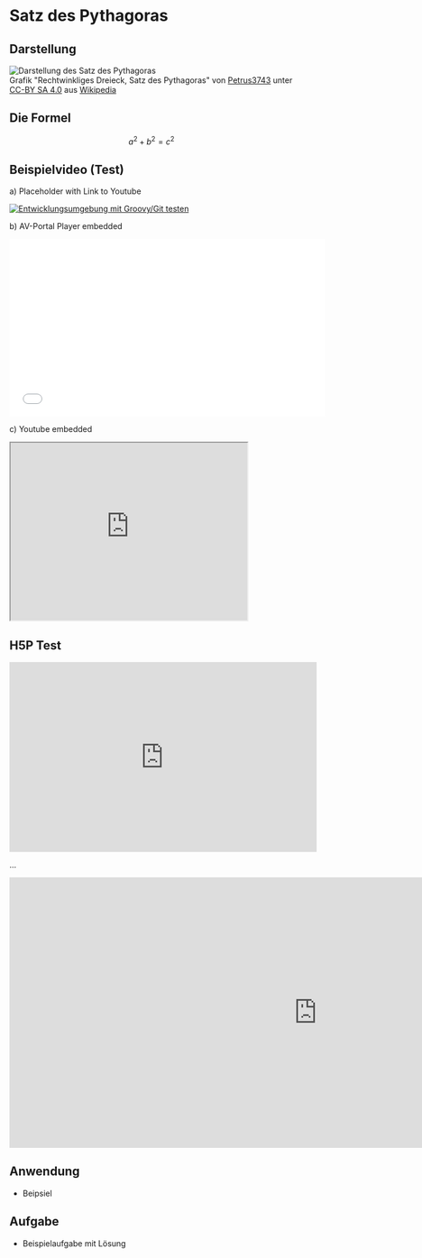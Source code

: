 # Satz des Pythagoras

## Darstellung

![Darstellung des Satz des Pythagoras](https://upload.wikimedia.org/wikipedia/commons/d/d1/01-Rechtwinkliges_Dreieck-Pythagoras.svg)  
Grafik "Rechtwinkliges Dreieck, Satz des Pythagoras" von [Petrus3743](https://commons.wikimedia.org/wiki/User:Petrus3743)  unter [CC-BY SA 4.0](https://creativecommons.org/licenses/by-sa/4.0/deed.de) aus [Wikipedia](https://commons.wikimedia.org/wiki/File:01-Rechtwinkliges_Dreieck-Pythagoras.svg)

## Die Formel

```math
a^2 + b^2 = c^2
```

## Beispielvideo (Test)

a) Placeholder with Link to Youtube

[![Entwicklungsumgebung mit Groovy/Git testen](https://img.youtube.com/vi/fbZOii_l7M4/maxresdefault.jpg)](https://youtu.be/fbZOii_l7M4)

b) AV-Portal Player embedded

<iframe width="560" height="315" scrolling="no" src="//av.tib.eu/player/40456" frameborder="0" allowfullscreen="allowfullscreen"></iframe>

c) Youtube embedded

<iframe width="420" height="315"
src="https://www.youtube.com/embed/fbZOii_l7M4" allowfullscreen="allowfullscreen">
</iframe>

## H5P Test

<iframe src="https://h5p.org/h5p/embed/617" width="545" height="337" frameborder="0" allowfullscreen="allowfullscreen"></iframe><script src="https://h5p.org/sites/all/modules/h5p/library/js/h5p-resizer.js" charset="UTF-8"></script>

...

<iframe src="https://h5p.org/h5p/embed/62954" width="1090" height="480" frameborder="0" allowfullscreen="allowfullscreen"></iframe><script src="https://h5p.org/sites/all/modules/h5p/library/js/h5p-resizer.js" charset="UTF-8"></script>

## Anwendung

* Beipsiel

## Aufgabe

* Beispielaufgabe mit Lösung
